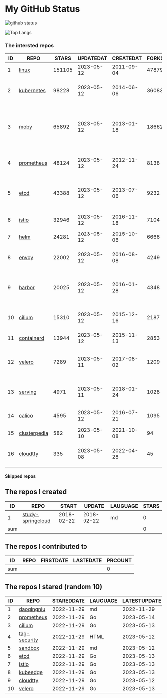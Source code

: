 # My GitHub Status

<img src="https://github-readme-stats-1.yihong0618.vercel.app/api?username=daoqingniu&show_icons=true&&&hide_title=true&count_private=true" alt="github status" />

![Top Langs](https://github-readme-stats-1.yihong0618.vercel.app/api/top-langs/?username=daoqingniu&layout=compact)

<!--START_SECTION:github_repos-->
### The intersted repos
| ID |                              REPO                               | STARS  | UPDATEDAT  | CREATEDAT  | FORKSCOUNT |                                              DESCRIPTIONS                                              |
|----|-----------------------------------------------------------------|--------|------------|------------|------------|--------------------------------------------------------------------------------------------------------|
|  1 | [linux](https://github.com/torvalds/linux)                      | 151105 | 2023-05-12 | 2011-09-04 |      47879 | Linux kernel source tree                                                                               |
|  2 | [kubernetes](https://github.com/kubernetes/kubernetes)          |  98228 | 2023-05-12 | 2014-06-06 |      36083 | Production-Grade Container Scheduling and Management                                                   |
|  3 | [moby](https://github.com/moby/moby)                            |  65892 | 2023-05-12 | 2013-01-18 |      18662 | Moby Project - a collaborative project for the container ecosystem to assemble container-based systems |
|  4 | [prometheus](https://github.com/prometheus/prometheus)          |  48124 | 2023-05-12 | 2012-11-24 |       8138 | The Prometheus monitoring system and time series database.                                             |
|  5 | [etcd](https://github.com/etcd-io/etcd)                         |  43388 | 2023-05-12 | 2013-07-06 |       9232 | Distributed reliable key-value store for the most critical data of a distributed system                |
|  6 | [istio](https://github.com/istio/istio)                         |  32946 | 2023-05-12 | 2016-11-18 |       7104 | Connect, secure, control, and observe services.                                                        |
|  7 | [helm](https://github.com/helm/helm)                            |  24281 | 2023-05-12 | 2015-10-06 |       6666 | The Kubernetes Package Manager                                                                         |
|  8 | [envoy](https://github.com/envoyproxy/envoy)                    |  22002 | 2023-05-12 | 2016-08-08 |       4249 | Cloud-native high-performance edge/middle/service proxy                                                |
|  9 | [harbor](https://github.com/goharbor/harbor)                    |  20025 | 2023-05-12 | 2016-01-28 |       4348 | An open source trusted cloud native registry project that stores, signs, and scans content.            |
| 10 | [cilium](https://github.com/cilium/cilium)                      |  15310 | 2023-05-12 | 2015-12-16 |       2187 | eBPF-based Networking, Security, and Observability                                                     |
| 11 | [containerd](https://github.com/containerd/containerd)          |  13944 | 2023-05-12 | 2015-11-13 |       2853 | An open and reliable container runtime                                                                 |
| 12 | [velero](https://github.com/vmware-tanzu/velero)                |   7289 | 2023-05-11 | 2017-08-02 |       1209 | Backup and migrate Kubernetes applications and their persistent volumes                                |
| 13 | [serving](https://github.com/knative/serving)                   |   4971 | 2023-05-11 | 2018-01-24 |       1028 | Kubernetes-based, scale-to-zero, request-driven compute                                                |
| 14 | [calico](https://github.com/projectcalico/calico)               |   4595 | 2023-05-12 | 2016-07-21 |       1095 | Cloud native networking and network security                                                           |
| 15 | [clusterpedia](https://github.com/clusterpedia-io/clusterpedia) |    582 | 2023-05-10 | 2021-10-08 |         94 | The Encyclopedia of Kubernetes clusters                                                                |
| 16 | [cloudtty](https://github.com/cloudtty/cloudtty)                |    335 | 2023-05-08 | 2022-04-28 |         45 | A Friendly Kubernetes CloudShell (Web Terminal) !                                                      |



#### Skipped repos
<!--END_SECTION:github_repos-->

<!--START_SECTION:my_github-->
## The repos I created
| ID  |                                 REPO                                 |   START    |   UPDATE   | LAUGUAGE | STARS |
|-----|----------------------------------------------------------------------|------------|------------|----------|-------|
|   1 | [study-springcloud](https://github.com/daoqingniu/study-springcloud) | 2018-02-22 | 2018-02-22 | md       |     0 |
| sum |                                                                      |            |            |          |     0 |

## The repos I contributed to
| ID  | REPO | FIRSTDATE | LASTEDATE | PRCOUNT |
|-----|------|-----------|-----------|---------|
| sum |      |           |           |       0 |

## The repos I stared (random 10)
| ID |                          REPO                          | STAREDDATE | LAUGUAGE | LATESTUPDATE |
|----|--------------------------------------------------------|------------|----------|--------------|
|  1 | [daoqingniu](https://github.com/daoqingniu/daoqingniu) | 2022-11-29 | md       | 2022-11-29   |
|  2 | [prometheus](https://github.com/prometheus/prometheus) | 2022-11-29 | Go       | 2023-05-14   |
|  3 | [cilium](https://github.com/cilium/cilium)             | 2022-11-29 | Go       | 2023-05-13   |
|  4 | [tag-security](https://github.com/cncf/tag-security)   | 2022-11-29 | HTML     | 2023-05-12   |
|  5 | [sandbox](https://github.com/cncf/sandbox)             | 2022-11-29 | md       | 2023-05-12   |
|  6 | [etcd](https://github.com/etcd-io/etcd)                | 2022-11-29 | Go       | 2023-05-13   |
|  7 | [istio](https://github.com/istio/istio)                | 2022-11-29 | Go       | 2023-05-13   |
|  8 | [kubeedge](https://github.com/kubeedge/kubeedge)       | 2022-11-29 | Go       | 2023-05-13   |
|  9 | [cloudtty](https://github.com/cloudtty/cloudtty)       | 2022-11-29 | Go       | 2023-05-12   |
| 10 | [velero](https://github.com/vmware-tanzu/velero)       | 2022-11-29 | Go       | 2023-05-13   |

<!--END_SECTION:my_github-->
